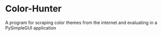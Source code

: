 # Color-Hunter
 A program for scraping color themes from the internet and evaluating in a PySimpleGUI application
